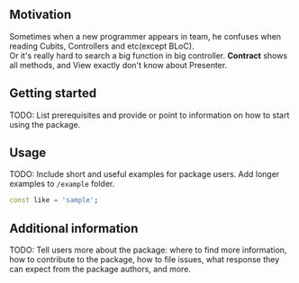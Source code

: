 ## Motivation

Sometimes when a new programmer appears in team, he confuses when reading Cubits, Controllers and etc(except BLoC). <br>
Or it's really hard to search a big function in big controller.
**Contract** shows all methods, and View exactly don't know about Presenter.

## Getting started

TODO: List prerequisites and provide or point to information on how to
start using the package.

## Usage

TODO: Include short and useful examples for package users. Add longer examples
to `/example` folder.

```dart
const like = 'sample';
```

## Additional information

TODO: Tell users more about the package: where to find more information, how to
contribute to the package, how to file issues, what response they can expect
from the package authors, and more.
